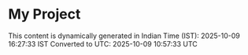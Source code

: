 # My Project

This content is dynamically generated in Indian Time (IST): 2025-10-09 16:27:33 IST
Converted to UTC: 2025-10-09 10:57:33 UTC
